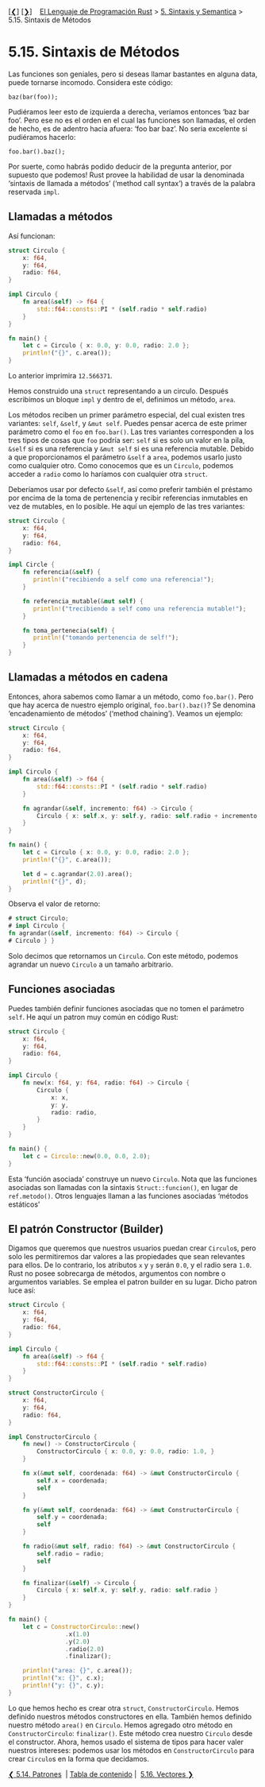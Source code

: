 [[❮]](ch05-14-patterns.md)
[[❯]](ch05-16-vectors.md)
&nbsp;&nbsp;
[El Lenguaje de Programación Rust](_index.md) >
[5. Sintaxis y Semantica](ch05-00-syntax-and-semantics.md) >
5.15. Sintaxis de Métodos

# 5.15. Sintaxis de Métodos

Las funciones son geniales, pero si deseas llamar bastantes en alguna data,
puede tornarse incomodo. Considera este código:

```rust,ignore
baz(bar(foo));
```

Pudiéramos leer esto de izquierda a derecha, veríamos entonces ‘baz bar foo’.
Pero ese no es el orden en el cual las funciones son llamadas, el orden de
hecho, es de adentro hacia afuera: ‘foo bar baz’. No seria excelente si
pudiéramos hacerlo:

```rust,ignore
foo.bar().baz();
```

Por suerte, como habrás podido deducir de la pregunta anterior, por supuesto que
podemos! Rust provee la habilidad de usar la denominada ‘sintaxis de llamada a
métodos’ (‘method call syntax’) a través de la palabra reservada  `impl`.

## Llamadas a métodos

Así funcionan:

```rust
struct Circulo {
    x: f64,
    y: f64,
    radio: f64,
}

impl Circulo {
    fn area(&self) -> f64 {
        std::f64::consts::PI * (self.radio * self.radio)
    }
}

fn main() {
    let c = Circulo { x: 0.0, y: 0.0, radio: 2.0 };
    println!("{}", c.area());
}
```

Lo anterior imprimira `12.566371`.

Hemos construido una `struct` representando a un circulo. Después escribimos un
bloque `impl` y dentro de el, definimos un método, `area`.

Los métodos reciben un primer parámetro especial, del cual existen tres
variantes: `self`, `&self`, y `&mut self`. Puedes pensar acerca de este primer
parámetro como el `foo` en `foo.bar()`. Las tres variantes corresponden a los
tres tipos de cosas que `foo` podría ser: `self` si es solo un valor en la pila,
`&self` si es una referencia y `&mut self` si es una referencia mutable. Debido
a que proporcionamos el parámetro `&self` a `area`, podemos usarlo justo como
cualquier otro. Como conocemos que es un `Circulo`, podemos acceder a `radio`
como lo haríamos con cualquier otra `struct`.

Deberíamos usar por defecto `&self`, así como preferir también el préstamo por
encima de la toma de pertenencia y recibir referencias inmutables en vez de
mutables, en lo posible. He aquí un ejemplo de las tres variantes:

```rust
struct Circulo {
    x: f64,
    y: f64,
    radio: f64,
}

impl Circle {
    fn referencia(&self) {
       println!("recibiendo a self como una referencia!");
    }

    fn referencia_mutable(&mut self) {
       println!("trecibiendo a self como una referencia mutable!");
    }

    fn toma_pertenecia(self) {
       println!("tomando pertenencia de self!");
    }
}
```

## Llamadas a métodos en cadena

Entonces, ahora sabemos como llamar a un método, como `foo.bar()`. Pero que hay
acerca de nuestro ejemplo original, `foo.bar().baz()`? Se denomina
‘encadenamiento de métodos’ (‘method chaining’). Veamos un ejemplo:

```rust
struct Circulo {
    x: f64,
    y: f64,
    radio: f64,
}

impl Circulo {
    fn area(&self) -> f64 {
        std::f64::consts::PI * (self.radio * self.radio)
    }

    fn agrandar(&self, incremento: f64) -> Circulo {
        Circulo { x: self.x, y: self.y, radio: self.radio + incremento }
    }
}

fn main() {
    let c = Circulo { x: 0.0, y: 0.0, radio: 2.0 };
    println!("{}", c.area());

    let d = c.agrandar(2.0).area();
    println!("{}", d);
}
```

Observa el valor de retorno:

```rust
# struct Circulo;
# impl Circulo {
fn agrandar(&self, incremento: f64) -> Circulo {
# Circulo } }
```

Solo decimos que retornamos un `Circulo`. Con este método, podemos agrandar un
nuevo `Circulo` a un tamaño arbitrario.

## Funciones asociadas

Puedes también definir funciones asociadas que no tomen el parámetro `self`. He
aquí un patron muy común en código Rust:

```rust
struct Circulo {
    x: f64,
    y: f64,
    radio: f64,
}

impl Circulo {
    fn new(x: f64, y: f64, radio: f64) -> Circulo {
        Circulo {
            x: x,
            y: y,
            radio: radio,
        }
    }
}

fn main() {
    let c = Circulo::new(0.0, 0.0, 2.0);
}
```

Esta ‘función asociada’ construye un nuevo `Circulo`. Nota que las funciones
asociadas son llamadas con la sintaxis `Struct::funcion()`, en lugar de
`ref.metodo()`. Otros lenguajes llaman a las funciones asociadas
‘métodos estáticos’

## El patrón Constructor (Builder)

Digamos que queremos que nuestros usuarios puedan crear `Circulo`s, pero solo
les permitiremos dar valores a las propiedades que sean relevantes para ellos.
De lo contrario, los atributos `x` y `y` serán `0.0`, y el radio sera `1.0`.
Rust no posee sobrecarga de métodos, argumentos con nombre o argumentos
variables. Se emplea el patron builder en su lugar. Dicho patron luce así:

```rust
struct Circulo {
    x: f64,
    y: f64,
    radio: f64,
}

impl Circulo {
    fn area(&self) -> f64 {
        std::f64::consts::PI * (self.radio * self.radio)
    }
}

struct ConstructorCirculo {
    x: f64,
    y: f64,
    radio: f64,
}

impl ConstructorCirculo {
    fn new() -> ConstructorCirculo {
        ConstructorCirculo { x: 0.0, y: 0.0, radio: 1.0, }
    }

    fn x(&mut self, coordenada: f64) -> &mut ConstructorCirculo {
        self.x = coordenada;
        self
    }

    fn y(&mut self, coordenada: f64) -> &mut ConstructorCirculo {
        self.y = coordenada;
        self
    }

    fn radio(&mut self, radio: f64) -> &mut ConstructorCirculo {
        self.radio = radio;
        self
    }

    fn finalizar(&self) -> Circulo {
        Circulo { x: self.x, y: self.y, radio: self.radio }
    }
}

fn main() {
    let c = ConstructorCirculo::new()
                .x(1.0)
                .y(2.0)
                .radio(2.0)
                .finalizar();

    println!("area: {}", c.area());
    println!("x: {}", c.x);
    println!("y: {}", c.y);
}
```

Lo que hemos hecho es crear otra `struct`, `ConstructorCirculo`. Hemos definido
nuestros métodos constructores en ella. También hemos definido nuestro método
`area()` en `Circulo`. Hemos agregado otro método en `ConstructorCirculo`:
`finalizar()`. Este método crea nuestro `Circulo` desde el constructor. Ahora,
hemos usado el sistema de tipos para hacer valer nuestros intereses: podemos
usar los métodos en `ConstructorCirculo` para crear `Circulo`s en la forma que
decidamos.

[❮ 5.14. Patrones](ch05-14-patterns.md)
&nbsp;|&nbsp;[Tabla de contenido](_index.md)&nbsp;|&nbsp;
[5.16. Vectores ❯](ch05-16-vectors.md)
